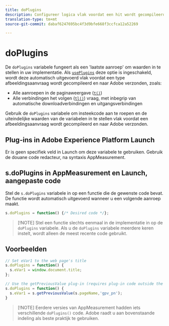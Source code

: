 ```yaml
---
title: doPlugins
description: Configureer logica vlak voordat een hit wordt gecompileerd en naar Adobe verzonden.
translation-type: tm+mt
source-git-commit: dabaf6247695bc4f3d9bfe668f3ccfca12a52269

---
```



# doPlugins

De `doPlugins` variabele fungeert als een &#39;laatste aanroep&#39; om waarden in te stellen in uw implementatie. Als [`usePlugins`](../config-vars/useplugins.md) deze optie is ingeschakeld, wordt deze automatisch uitgevoerd vlak voordat een type afbeeldingsaanvraag wordt gecompileerd en naar Adobe verzonden, zoals:

* Alle aanroepen in de paginaweergave ([`t()`](t-method.md))
* Alle verbindingen het volgen ([`tl()`](tl-method.md)) vraag, met inbegrip van automatische downloadverbindingen en uitgangsverbindingen

Gebruik de `doPlugins` variabele om insteekcode aan te roepen en de uiteindelijke waarden van de variabelen in te stellen vlak voordat een afbeeldingsaanvraag wordt gecompileerd en naar Adobe verzonden.

## Plug-ins in Adobe Experience Platform Launch

Er is geen specifiek veld in Launch om deze variabele te gebruiken. Gebruik de douane code redacteur, na syntaxis AppMeasurement.

## s.doPlugins in AppMeasurement en Launch, aangepaste code

Stel de `s.doPlugins` variabele in op een functie die de gewenste code bevat. De functie wordt automatisch uitgevoerd wanneer u een volgende aanroep maakt.

```js
s.doPlugins = function() {/* Desired code */};
```

>[!NOTE] Stel een functie slechts eenmaal in de implementatie in op de `doPlugins` variabele. Als u de `doPlugins` variabele meerdere keren instelt, wordt alleen de meest recente code gebruikt.

## Voorbeelden

```js
// Set eVar1 to the web page's title
s.doPlugins = function() {
  s.eVar1 = window.document.title;
};

// Use the getPreviousValue plug-in (requires plug-in code outside the function)
s.doPlugins = function() {
  s.eVar1 = s.getPreviousValue(s.pageName,'gpv_pn');
}
```

>[!NOTE] Eerdere versies van AppMeasurement hadden iets verschillende `doPlugins()` code. Adobe raadt u aan bovenstaande indeling als beste praktijk te gebruiken.
